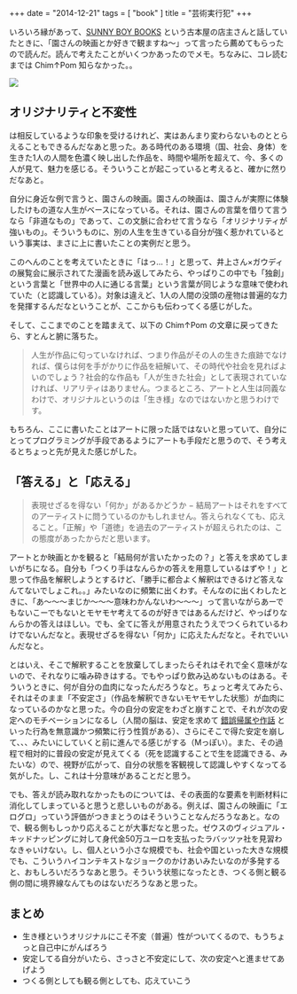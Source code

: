 +++
date = "2014-12-21"
tags = [ "book" ]
title = "芸術実行犯"
+++

いろいろ縁があって、[SUNNY BOY BOOKS](http://www.sunnyboybooks.com) という古本屋の店主さんと話していたときに、「園さんの映画とか好きで観ますね〜」って言ったら薦めてもらったので読んだ。読んで考えたことがいくつかあったのでメモ。ちなみに、コレ読むまでは Chim↑Pom 知らなかった。。

<a href="http://www.amazon.co.jp/gp/product/4255006644/ref=as_li_tf_il?ie=UTF8&camp=247&creative=1211&creativeASIN=4255006644&linkCode=as2&tag=k1ch1-22"><img border="0" src="https://ws-fe.amazon-adsystem.com/widgets/q?_encoding=UTF8&ASIN=4255006644&Format=_SL250_&ID=AsinImage&MarketPlace=JP&ServiceVersion=20070822&WS=1&tag=k1ch1-22" ></a><img src="https://ir-jp.amazon-adsystem.com/e/ir?t=k1ch1-22&l=as2&o=9&a=4255006644" width="1" height="1" border="0" alt="" style="border:none !important; margin:0px !important;" />

<!--more-->

## オリジナリティと不変性

は相反しているような印象を受けるけれど、実はあんまり変わらないものととらえることもできるんだなあと思った。ある時代のある環境（国、社会、身体）を生きた1人の人間を色濃く映し出した作品を、時間や場所を超えて、今、多くの人が見て、魅力を感じる。そういうことが起こっていると考えると、確かに然りだなあと。

自分に身近な例で言うと、園さんの映画。園さんの映画は、園さんが実際に体験したけもの道な人生がベースになっている。それは、園さんの言葉を借りて言うなら「非道なもの」であって、この文脈に合わせて言うなら「オリジナリティが強いもの」。そういうものに、別の人生を生きている自分が強く惹かれているという事実は、まさに上に書いたことの実例だと思う。

このへんのことを考えていたときに「はっ…！」と思って、井上さん×ガウディの展覧会に展示されてた漫画を読み返してみたら、やっぱりこの中でも「独創」という言葉と「世界中の人に通じる言葉」という言葉が同じような意味で使われていた（と認識している）。対象は違えど、1人の人間の没頭の産物は普遍的な力を発揮するんだなということが、ここからも伝わってくる感じがした。

そして、ここまでのことを踏まえて、以下の Chim↑Pom の文章に戻ってきたら、すとんと腑に落ちた。

> 人生が作品に匂っていなければ、つまり作品がその人の生きた痕跡でなければ、僕らは何を手がかりに作品を紐解いて、その時代や社会を見ればよいのでしょう？社会的な作品も「人が生きた社会」として表現されていなければ、リアリティはありません。つまるところ、アートと人生は同義なわけで、オリジナルというのは「生き様」なのではないかと思うわけです。

もちろん、ここに書いたことはアートに限った話ではないと思っていて、自分にとってプログラミングが手段であるようにアートも手段だと思うので、そう考えるとちょっと先が見えた感じがした。

## 「答える」と「応える」

> 表現せざるを得ない「何か」があるかどうか − 結局アートはそれをすべてのアーティストに問うているのかもしれません。答えられなくても、応えること。「正解」や「道徳」を過去のアーティストが超えられたのは、この態度があったからだと思います。

アートとか映画とかを観ると「結局何が言いたかったの？」と答えを求めてしまいがちになる。自分も「つくり手はなんらかの答えを用意しているはずや！」と思って作品を解釈しようとするけど、「勝手に都合よく解釈はできるけど答えなんてないでしょこれ。。」みたいなのに頻繁に出くわす。そんなのに出くわしたときに、「あ〜〜〜まじか〜〜〜意味わかんないわ〜〜〜」って言いながらあーでもないこーでもないとモヤモヤ考えてるのが好きではあるんだけど、やっぱりなんらかの答えはほしい。でも、全てに答えが用意されたうえでつくられているわけでないんだなと。表現せざるを得ない「何か」に応えたんだなと。それでいいんだなと。

とはいえ、そこで解釈することを放棄してしまったらそれはそれで全く意味がないので、それなりに噛み砕きはする。でもやっぱり飲み込めないものはある。そういうときに、何が自分の血肉になったんだろうなと。ちょっと考えてみたら、それはそのまま「不安定さ」（作品を解釈できないモヤモヤした状態）が血肉になっているのかなと思った。今の自分の安定をわざと崩すことで、それが次の安定へのモチベーションになるし（人間の脳は、安定を求めて [錯誤帰属や作話](http://m0t0k1ch1st0ry.com/blog/2014/05/12/brain-science) といった行為を無意識かつ頻繁に行う性質がある）、さらにそこで得た安定を崩して、、、みたいにしていくと前に進んでる感じがする（Mっぽい）。また、その過程で相対的に普段の安定が見えてくる（死を認識することで生を認識できる、みたいな）ので、視野が広がって、自分の状態を客観視して認識しやすくなってる気がした。し、これは十分意味があることだと思う。

でも、答えが読み取れなかったものについては、その表面的な要素を判断材料に消化してしまっていると思うと悲しいものがある。例えば、園さんの映画に「エログロ」っていう評価がつきまとうのはそういうことなんだろうなあと。なので、観る側もしっかり応えることが大事だなと思った。ゼウスのヴィジュアル・キッドナッピングに対して身代金50万ユーロを支払ったラバッツァ社を見習わなきゃいけない。し、個人という小さな規模でも、社会や国といった大きな規模でも、こういうハイコンテキストなジョークのかけあいみたいなのが多発すると、おもしろいだろうなあと思う。そういう状態になったとき、つくる側と観る側の間に境界線なんてものはないだろうなあと思った。

## まとめ

- 生き様というオリジナルにこそ不変（普遍）性がついてくるので、もうちょっと自己中にがんばろう
- 安定してる自分がいたら、さっさと不安定にして、次の安定へと進ませてあげよう
- つくる側としても観る側としても、応えていこう
